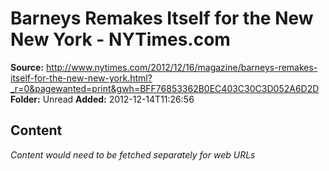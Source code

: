 # Barneys Remakes Itself for the New New York - NYTimes.com

**Source:** http://www.nytimes.com/2012/12/16/magazine/barneys-remakes-itself-for-the-new-new-york.html?_r=0&pagewanted=print&gwh=BFF76853362B0EC403C30C3D052A6D2D
**Folder:** Unread
**Added:** 2012-12-14T11:26:56




## Content
*Content would need to be fetched separately for web URLs*
